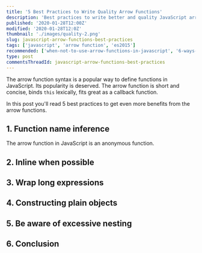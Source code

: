 ```yaml
---
title: '5 Best Practices to Write Quality Arrow Functions'
description: 'Best practices to write better and quality JavaScript arrow function.'
published: '2020-01-28T12:00Z'
modified: '2020-01-28T12:0Z'
thumbnail: './images/quality-2.png'
slug: javascript-arrow-functions-best-practices
tags: ['javascript', 'arrow function', 'es2015']
recommended: ['when-not-to-use-arrow-functions-in-javascript', '6-ways-to-declare-javascript-functions']
type: post
commentsThreadId: javascript-arrow-functions-best-practices
---
```


The arrow function syntax is a popular way to define functions in JavaScript. Its popularity is deserved. The arrow function is short and concise, binds `this` lexically, fits great as a callback function.  

In this post you'll read 5 best practices to get even more benefits from the arrow functions.  

## 1. Function name inference

The arrow function in JavaScript is an anonymous function. 

## 2. Inline when possible

## 3. Wrap long expressions

## 4. Constructing plain objects

## 5. Be aware of excessive nesting

## 6. Conclusion